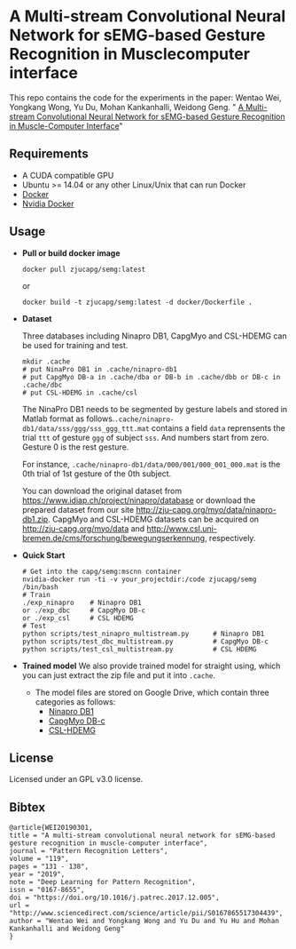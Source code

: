 # A Multi-stream Convolutional Neural Network for sEMG-based Gesture Recognition in Musclecomputer interface

This repo contains the code for the experiments in the paper: Wentao Wei, Yongkang Wong, Yu Du, Mohan Kankanhalli, Weidong Geng. " [A Multi-stream Convolutional Neural Network for sEMG-based Gesture Recognition in Muscle-Computer Interface](https://www.sciencedirect.com/science/article/abs/pii/S0167865517304439)"

## Requirements
- A CUDA compatible GPU
- Ubuntu >= 14.04 or any other Linux/Unix that can run Docker
- [Docker](http://docker.io/)
- [Nvidia Docker](https://github.com/NVIDIA/nvidia-docker)

## Usage
- **Pull or build docker image**
    ``` 
    docker pull zjucapg/semg:latest
    ```
    or
    ``` 
    docker build -t zjucapg/semg:latest -d docker/Dockerfile .
    ```
- **Dataset**
    
    Three databases including Ninapro DB1, CapgMyo and CSL-HDEMG can be used for training and test.

    ```
    mkdir .cache
    # put NinaPro DB1 in .cache/ninapro-db1
    # put CapgMyo DB-a in .cache/dba or DB-b in .cache/dbb or DB-c in .cache/dbc
    # put CSL-HDEMG in .cache/csl
    ```
    The NinaPro DB1 needs to be segmented by gesture labels and stored in Matlab format as follows.`.cache/ninapro-db1/data/sss/ggg/sss_ggg_ttt.mat` contains a field `data` reprensents the trial `ttt` of gesture `ggg` of subject `sss`. And numbers start from zero. Gesture 0 is the rest gesture.

    For instance, `.cache/ninapro-db1/data/000/001/000_001_000.mat` is the 0th trial of 1st gesture of the 0th subject. 
    
    You can download the original dataset from <https://www.idiap.ch/project/ninapro/database> or download the prepared dataset from our site <http://zju-capg.org/myo/data/ninapro-db1.zip>. CapgMyo and CSL-HDEMG datasets can be acquired on <http://zju-capg.org/myo/data> and <http://www.csl.uni-bremen.de/cms/forschung/bewegungserkennung>, respectively.

- **Quick Start**
    ```
    # Get into the capg/semg:mscnn container
    nvidia-docker run -ti -v your_projectdir:/code zjucapg/semg /bin/bash
    # Train
    ./exp_ninapro    # Ninapro DB1
    or ./exp_dbc     # CapgMyo DB-c
    or ./exp_csl     # CSL HDEMG
    # Test
    python scripts/test_ninapro_multistream.py      # Ninapro DB1
    python scripts/test_dbc_multistream.py          # CapgMyo DB-c
    python scripts/test_csl_multistream.py          # CSL HDEMG
    ```


- **Trained model**
    We also provide trained model for straight using, which you can just extract the zip file and put it into `.cache`.
    - The model files are stored on Google Drive, which contain three categories as follows:
        - [Ninapro DB1](https://drive.google.com/open?id=1oc2smnwt5JuKqpOX9BSIqwf496x_3neE)
        - [CapgMyo DB-c](https://drive.google.com/open?id=1ehHyfhxoZnIwCXh1qkrWXrKhoj5ABaAS)
        - [CSL-HDEMG](https://drive.google.com/open?id=1GgAz1QwjPWtvfwU2O-mCOcp4-5odXgTb)

## License
Licensed under an GPL v3.0 license.

## Bibtex
```
@article{WEI20190301,
title = "A multi-stream convolutional neural network for sEMG-based gesture recognition in muscle-computer interface",
journal = "Pattern Recognition Letters",
volume = "119",
pages = "131 - 138",
year = "2019",
note = "Deep Learning for Pattern Recognition",
issn = "0167-8655",
doi = "https://doi.org/10.1016/j.patrec.2017.12.005",
url = "http://www.sciencedirect.com/science/article/pii/S0167865517304439",
author = "Wentao Wei and Yongkang Wong and Yu Du and Yu Hu and Mohan Kankanhalli and Weidong Geng"
}
```